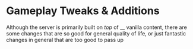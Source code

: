 # Gameplay Tweaks & Additions

Although the server is primarily built on _top_ of __ vanilla content, there are some changes that are so good for general quality of life, or just fantastic changes in general that are too good to pass up
